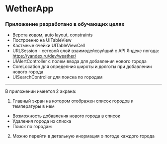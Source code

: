 # WetherApp

### Приложение разработано в обучающих целях

- Верста кодом, auto layout, constraints
- Построенно на UITableView
- Кастмные ячейки UITableViewCell
- URLSession - сетевой слой взаимодейсвуйщий с API Яндекс погода: <https://yandex.ru/dev/weather/>
- UIAlertController с полем ввода для добавления нового города
- CoreLocation для определния широты и долготы при добавлении нового города
- UISearchController для поиска по городам

<hr>

В приложении имеется 2 экрана:
1) Главный экран на котором отображен список городов и температуры в нем
  - Возможность добавления нового города в список
  - Удаления города из списка
  - Поиск по городам
2) Можно перейти в детальную инормация о погоде каждого города

